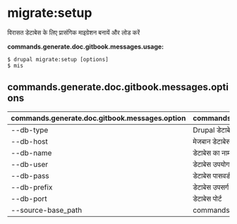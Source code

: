 # migrate:setup
विरासत डेटाबेस के लिए प्रासंगिक माइग्रेशन बनायें और लोड करें

**commands.generate.doc.gitbook.messages.usage:**
```
$ drupal migrate:setup [options]
$ mis  
```

## commands.generate.doc.gitbook.messages.options
commands.generate.doc.gitbook.messages.option | commands.generate.doc.gitbook.messages.details
-------|-------------
--db-type | Drupal डेटाबेस प्रकार
--db-host | मेजबान डेटाबेस
--db-name | डेटाबेस का नाम
--db-user | डेटाबेस उपयोगकर्ता
--db-pass | डेटाबेस पासवर्ड
--db-prefix | डेटाबेस उपसर्ग
--db-port | डेटाबेस पोर्ट
--source-base_path | commands.migrate.setup.options.source-base-path
